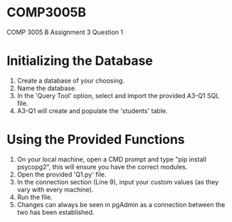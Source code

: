 # COMP3005B
COMP 3005 B Assignment 3 Question 1

# Initializing the Database

1. Create a database of your choosing.
2. Name the database.
3. In the 'Query Tool' option, select and import the provided A3-Q1 SQL file.
4. A3-Q1 will create and populate the 'students' table.

# Using the Provided Functions

1. On your local machine, open a CMD prompt and type "pip install psycopg2", this will ensure you have the correct modules.
2. Open the provided 'Q1.py' file.
3. In the connection section (Line 9), input your custom values (as they vary with every machine).
4. Run the file.
5. Changes can always be seen in pgAdmin as a connection between the two has been established.
